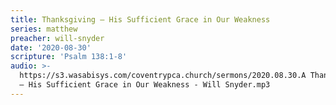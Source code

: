 ```yaml
---
title: Thanksgiving – His Sufficient Grace in Our Weakness
series: matthew
preacher: will-snyder
date: '2020-08-30'
scripture: 'Psalm 138:1-8'
audio: >-
  https://s3.wasabisys.com/coventrypca.church/sermons/2020.08.30.A Thanksgiving
  – His Sufficient Grace in Our Weakness - Will Snyder.mp3
---
```

